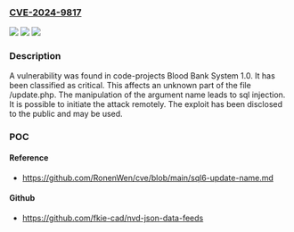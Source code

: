 ### [CVE-2024-9817](https://cve.mitre.org/cgi-bin/cvename.cgi?name=CVE-2024-9817)
![](https://img.shields.io/static/v1?label=Product&message=Blood%20Bank%20System&color=blue)
![](https://img.shields.io/static/v1?label=Version&message=%3D%201.0%20&color=brighgreen)
![](https://img.shields.io/static/v1?label=Vulnerability&message=SQL%20Injection&color=brighgreen)

### Description

A vulnerability was found in code-projects Blood Bank System 1.0. It has been classified as critical. This affects an unknown part of the file /update.php. The manipulation of the argument name leads to sql injection. It is possible to initiate the attack remotely. The exploit has been disclosed to the public and may be used.

### POC

#### Reference
- https://github.com/RonenWen/cve/blob/main/sql6-update-name.md

#### Github
- https://github.com/fkie-cad/nvd-json-data-feeds

